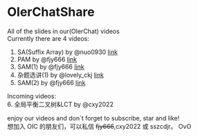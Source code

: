 # OIerChatShare
All of the slides in our(OIerChat) videos   
Currently there are 4 videos:
1. SA(Suffix Array) by @nuo0930 [link](https://www.bilibili.com/video/BV1X34y1V7ED)
2. PAM by @fjy666 [link](https://www.bilibili.com/video/BV1gW4y167L9)
3. SAM(1) by @fjy666 [link](https://www.bilibili.com/video/BV1ZZ4y1v7i7)
4. 杂题选讲(1) by @lovely_ckj [link](https://www.bilibili.com/video/BV1oW4y1678v)
5. SAM(2) by @fjy666 [link](https://www.bilibili.com/video/BV1pY4y1J7Sx)

Incoming videos:  
6. 全局平衡二叉树&LCT by @cxy2022  

enjoy our videos and don`t forget to subscribe, star and like!  
想加入 OIC 的朋友们，可以私信 ~~fjy666~~,cxy2022 或 sszcdjr。
OvO
